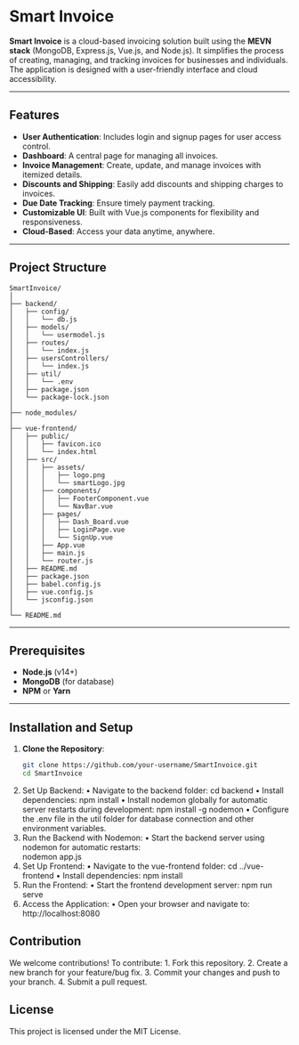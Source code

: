 # Smart Invoice

**Smart Invoice** is a cloud-based invoicing solution built using the **MEVN stack** (MongoDB, Express.js, Vue.js, and Node.js). It simplifies the process of creating, managing, and tracking invoices for businesses and individuals. The application is designed with a user-friendly interface and cloud accessibility.

---

## Features

- **User Authentication**: Includes login and signup pages for user access control.
- **Dashboard**: A central page for managing all invoices.
- **Invoice Management**: Create, update, and manage invoices with itemized details.
- **Discounts and Shipping**: Easily add discounts and shipping charges to invoices.
- **Due Date Tracking**: Ensure timely payment tracking.
- **Customizable UI**: Built with Vue.js components for flexibility and responsiveness.
- **Cloud-Based**: Access your data anytime, anywhere.

---

## Project Structure
```
SmartInvoice/
│
├── backend/
│   ├── config/
│   │   └── db.js
│   ├── models/
│   │   └── usermodel.js
│   ├── routes/
│   │   └── index.js
│   ├── usersControllers/
│   │   └── index.js
│   ├── util/
│   │   └── .env
│   ├── package.json
│   └── package-lock.json
│
├── node_modules/
│
├── vue-frontend/
│   ├── public/
│   │   ├── favicon.ico
│   │   └── index.html
│   ├── src/
│   │   ├── assets/
│   │   │   ├── logo.png
│   │   │   └── smartLogo.jpg
│   │   ├── components/
│   │   │   ├── FooterComponent.vue
│   │   │   └── NavBar.vue
│   │   ├── pages/
│   │   │   ├── Dash_Board.vue
│   │   │   ├── LoginPage.vue
│   │   │   └── SignUp.vue
│   │   ├── App.vue
│   │   ├── main.js
│   │   └── router.js
│   ├── README.md
│   ├── package.json
│   ├── babel.config.js
│   ├── vue.config.js
│   └── jsconfig.json
│
└── README.md
```
---

## Prerequisites

- **Node.js** (v14+)
- **MongoDB** (for database)
- **NPM** or **Yarn**

---

## Installation and Setup

1. **Clone the Repository**:
   ```bash
   git clone https://github.com/your-username/SmartInvoice.git
   cd SmartInvoice 
2. Set Up Backend:
	•	Navigate to the backend folder:
   cd backend
  •	Install dependencies:
   npm install
   •	Install nodemon globally for automatic server restarts during development:
   npm install -g nodemon
   •	Configure the .env file in the util folder for database connection and other environment variables.
3.	Run the Backend with Nodemon:
	•	Start the backend server using nodemon for automatic restarts:   
  nodemon app.js
4.	Set Up Frontend:
	•	Navigate to the vue-frontend folder:
    cd ../vue-frontend
  •	Install dependencies:
    npm install
5.	Run the Frontend:
	•	Start the frontend development server:
   npm run serve
6.	Access the Application:
	•	Open your browser and navigate to:
  http://localhost:8080

## Contribution

We welcome contributions! To contribute:
	1.	Fork this repository.
	2.	Create a new branch for your feature/bug fix.
	3.	Commit your changes and push to your branch.
	4.	Submit a pull request.	
## License

This project is licensed under the MIT License. 
